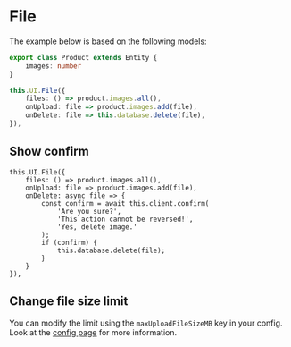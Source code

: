 <script setup>
import BaseFile from '../../../SRC/public/src/Components/Base/File/BaseFile.vue'
</script>

# File

The example below is based on the following models:

```ts
export class Product extends Entity {
    images: number
}
```
```ts
this.UI.File({
    files: () => product.images.all(),
    onUpload: file => product.images.add(file),
    onDelete: file => this.database.delete(file),
}),
```

<BaseFile
    :uploaded-files="[
        { id: '1', name: 'Bader CV.pdf', displayName: 'Bader' },
        { id: '2', name: 'Saba CV.pdf', displayName: 'Saba' },
    ]"
    :uploading-files="[
        { id: '1', name: 'Bader CV.pdf', percentage: () => 33 },
    ]"
/>

## Show confirm

```ts{5-12}
this.UI.File({
    files: () => product.images.all(),
    onUpload: file => product.images.add(file),
    onDelete: async file => {
        const confirm = await this.client.confirm(
            'Are you sure?',
            'This action cannot be reversed!',
            'Yes, delete image.'
        );
        if (confirm) {
            this.database.delete(file);
        }
    }
}), 
```

## Change file size limit

You can modify the limit using the `maxUploadFileSizeMB` key in your config. Look at the [config page](/essentials/config#maxuploadfilesizemb) for more information.